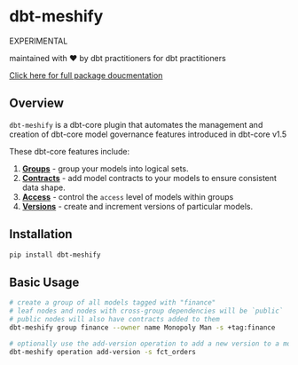 # dbt-meshify

EXPERIMENTAL

maintained with :heart: by dbt practitioners for dbt practitioners

[Click here for full package doucmentation](https://dbt-labs.github.io/dbt-meshify/)

## Overview

`dbt-meshify` is a dbt-core plugin that automates the management and creation of dbt-core model governance features introduced in dbt-core v1.5

These dbt-core features include:

1. __[Groups](https://docs.getdbt.com/docs/build/groups)__ - group your models into logical sets.
2. __[Contracts](https://docs.getdbt.com/docs/collaborate/govern/model-contracts)__ - add model contracts to your models to ensure consistent data shape.
3. __[Access](https://docs.getdbt.com/docs/collaborate/govern/model-access)__ - control the `access` level of models within groups
4. __[Versions](https://docs.getdbt.com/docs/collaborate/govern/model-versions)__ - create and increment versions of particular models.

## Installation

```bash
pip install dbt-meshify
```

## Basic Usage

```bash
# create a group of all models tagged with "finance"
# leaf nodes and nodes with cross-group dependencies will be `public`
# public nodes will also have contracts added to them
dbt-meshify group finance --owner name Monopoly Man -s +tag:finance

# optionally use the add-version operation to add a new version to a model
dbt-meshify operation add-version -s fct_orders
```
